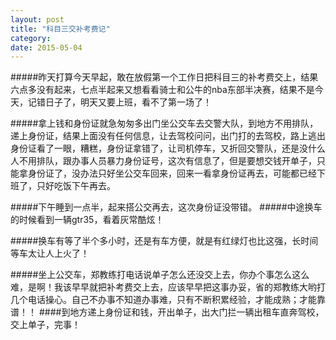 ```yaml
---
layout: post
title: "科目三交补考费记"
category: 
date: 2015-05-04
---
```



#####昨天打算今天早起，敢在放假第一个工作日把科目三的补考费交上，结果六点多没有起来，七点半起来又想看看骑士和公牛的nba东部半决赛，结果不是今天，记错日子了，明天又要上班，看不了第一场了！

#####拿上钱和身份证就急匆匆多出门坐公交车去交警大队，到地方不用排队，递上身份证，结果上面没有任何信息，让去驾校问问，出门打的去驾校，路上逃出身份证看了一眼，糟糕，身份证拿错了，让司机停车，又折回交警队，还是没什么人不用排队，跟办事人员暴力身份证号，这次有信息了，但是要想交钱开单子，只能拿身份证了，没办法只好坐公交车回来，回来一看拿身份证再去，可能都已经下班了，只好吃饭下午再去。

#####下午睡到一点半，起来搭公交再去，这次身份证没带错。
#####中途换车的时候看到一辆gtr35，看着灰常酷炫！


#####换车有等了半个多小时，还是有车方便，就是有红绿灯也比这强，长时间等车太让人上火了！

#####坐上公交车，郑教练打电话说单子怎么还没交上去，你办个事怎么这么难，是啊！我该早早就把补考费交上去，应该早早把这事办妥，省的郑教练大哟打几个电话操心。自己不办事不知道办事难，只有不断积累经验，才能成熟；才能靠谱！！
####到地方递上身份证和钱，开出单子，出大门拦一辆出租车直奔驾校，交上单子，完事！

